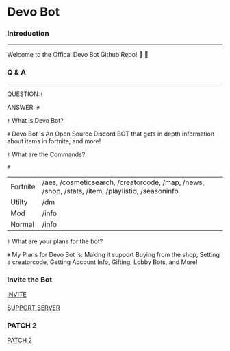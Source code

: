 # Devo Bot

### Introduction

____

Welcome to the Offical Devo Bot Github Repo! 🎉 🎉

### Q & A
----

QUESTION:`!`

ANSWER: `#`

`!` What is Devo Bot?

`#` Devo Bot is An Open Source Discord BOT that gets in depth information about items in fortnite, and more!

`!` What are the Commands?

`#`
<table>
  <tr><td>Fortnite</td><td>/aes, /cosmeticsearch, /creatorcode, /map, /news, /shop, /stats, /item, /playlistid, /seasoninfo</td></tr>
  <tr><td>Utilty</td><td>/dm</td></tr>
  <tr><td>Mod</td><td>/info</td></tr>
  <tr><td>Normal</td><td>/info</td></tr>
</table>

`!` What are your plans for the bot?

`#` My Plans for Devo Bot is: Making it support Buying from the shop, Setting a creatorcode, Getting Account Info, Gifting, Lobby Bots, and More!



### Invite the Bot

[INVITE](https://bit.ly/3AVqKZL)

[SUPPORT SERVER](https://discord.gg/vEfZzYKVdb)



### PATCH 2

[PATCH 2](https://github.com/Vexidevlol/Devo-Bot/tree/DevoBot-Patch2)
